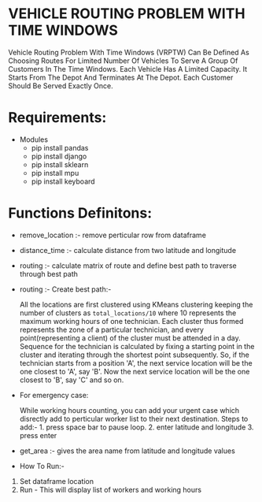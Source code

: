 # VEHICLE ROUTING PROBLEM WITH TIME WINDOWS

Vehicle Routing Problem With Time Windows (VRPTW) Can Be Defined As Choosing Routes For Limited Number Of Vehicles To Serve A Group Of Customers In The Time Windows. Each Vehicle Has A Limited Capacity. It Starts From The Depot And Terminates At The Depot. Each Customer Should Be Served Exactly Once.

# Requirements:
-	Modules
	 - pip install pandas
	 - pip install django
	 - pip install sklearn
	 - pip install mpu
	 - pip install keyboard

# Functions Definitons:

- remove_location :- remove perticular row from dataframe
- distance_time :- calculate distance from two latitude and longitude
- routing :- calculate matrix of route and define best path to traverse through best path
- routing :- 
	Create best path:- 

	All the locations are first clustered using KMeans clustering keeping the number of clusters as `total_locations/10` where 10 represents the maximum working hours of one technician. 
	Each cluster thus formed represents the zone of a particular technician, and every point(representing a client) of the cluster must be attended in a day.
	Sequence for the technician is calculated by fixing a starting point in the cluster and iterating through the shortest point subsequently. So, if the technician starts from a position 'A', the next service location will be the one closest to 'A', say 'B'. Now the next service location will be the one closest to 'B', say 'C' and so on.
	
-	For emergency case:

	 While working hours counting, you can add your urgent case which disrectly add to perticular worker list to their next destination.
	 Steps to add:-
	 		1. press space bar to pause loop.
			2. enter latitude and longitude
			3. press enter

- get_area :- gives the area name from latitude and longitude values

- How To Run:- 

1. Set dataframe location
2. Run - This will display list of workers and working hours


